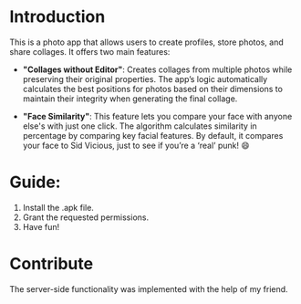 # Introduction

This is a photo app that allows users to create profiles, store photos, and share collages. It offers two main features:

* **"Collages without Editor"**: Creates collages from multiple photos while preserving their original properties. The app’s logic automatically calculates the best positions for photos based on their dimensions to maintain their integrity when generating the final collage.

* **"Face Similarity"**: This feature lets you compare your face with anyone else's with just one click. The algorithm calculates similarity in percentage by comparing key facial features. By default, it compares your face to Sid Vicious, just to see if you’re a ‘real’ punk! 😄

# Guide:

1. Install the .apk file.
2. Grant the requested permissions.
3. Have fun!

# Contribute

The server-side functionality was implemented with the help of my friend.

